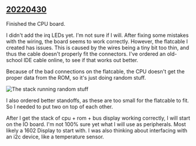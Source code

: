 ## [20220430](20220430)
Finished the CPU board.

I didn't add the irq LEDs yet. I'm not sure if I will.
After fixing some mistakes with the wiring, the board seems to work correctly.
However, the flatcable I created has issues. 
This is caused by the wires being a tiny bit too thin, and thus the cable doesn't properly fit the connectors.
I've ordered an old-school IDE cable online, to see if that works out better.

Because of the bad connections on the flatcable, the CPU doesn't get the proper data from the ROM, 
so it's just doing random stuff.

![The stack running random stuff](stack-1.jpg)

I also ordered better standoffs, as these are too small for the flatcable to fit.
So I needed to put two on top of each other.

After I get the stack of cpu + rom + bus display working correctly, 
I will start on the IO board.
I'm not 100% sure yet what I will use as peripherals. 
Most likely a 1602 Display to start with.
I was also thinking about interfacing with an i2c device, like a temperature sensor.